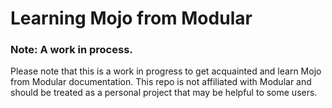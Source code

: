 # Learning Mojo from Modular

### Note: A work in process.
Please note that this is a work in progress to get acquainted and learn Mojo from Modular documentation. This repo is not affiliated with Modular and should be treated as a personal project that may be helpful to some users. 